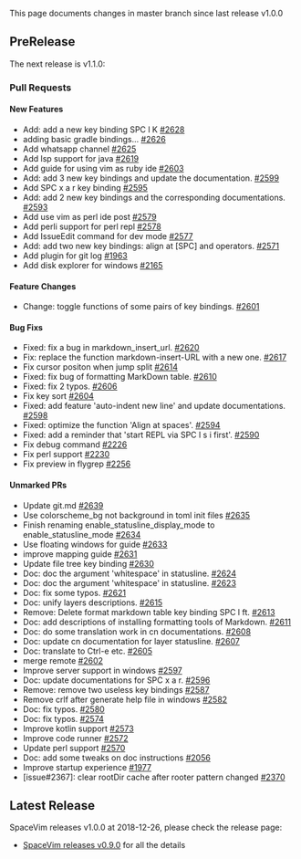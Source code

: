 This page documents changes in master branch since last release v1.0.0

## PreRelease

The next release is v1.1.0:

### Pull Requests

<!-- call SpaceVim#dev#followHEAD#update('en') -->
<!-- SpaceVim follow HEAD en start -->

#### New Features

- Add: add a new key binding SPC l K [#2628](https://github.com/SpaceVim/SpaceVim/pull/2628)
- adding basic gradle bindings...  [#2626](https://github.com/SpaceVim/SpaceVim/pull/2626)
- Add whatsapp channel [#2625](https://github.com/SpaceVim/SpaceVim/pull/2625)
- Add lsp support for java [#2619](https://github.com/SpaceVim/SpaceVim/pull/2619)
- Add guide for using vim as ruby ide [#2603](https://github.com/SpaceVim/SpaceVim/pull/2603)
- Add: add 3 new key bindings and update the documentation. [#2599](https://github.com/SpaceVim/SpaceVim/pull/2599)
- Add SPC x a r key binding [#2595](https://github.com/SpaceVim/SpaceVim/pull/2595)
- Add: add 2 new key bindings and the corresponding documentations. [#2593](https://github.com/SpaceVim/SpaceVim/pull/2593)
- Add use vim as perl ide post [#2579](https://github.com/SpaceVim/SpaceVim/pull/2579)
- Add perli support for perl repl [#2578](https://github.com/SpaceVim/SpaceVim/pull/2578)
- Add IssueEdit command for dev mode [#2577](https://github.com/SpaceVim/SpaceVim/pull/2577)
- Add: add two new key bindings: align at [SPC] and operators. [#2571](https://github.com/SpaceVim/SpaceVim/pull/2571)
- Add plugin for git log [#1963](https://github.com/SpaceVim/SpaceVim/pull/1963)
- Add disk explorer for windows [#2165](https://github.com/SpaceVim/SpaceVim/pull/2165)


#### Feature Changes

- Change: toggle functions of some pairs of key bindings. [#2601](https://github.com/SpaceVim/SpaceVim/pull/2601)


#### Bug Fixs

- Fixed: fix a bug in markdown_insert_url. [#2620](https://github.com/SpaceVim/SpaceVim/pull/2620)
- Fix: replace the function markdown-insert-URL with a new one. [#2617](https://github.com/SpaceVim/SpaceVim/pull/2617)
- Fix cursor positon when jump split [#2614](https://github.com/SpaceVim/SpaceVim/pull/2614)
- Fixed: fix bug of formatting MarkDown table. [#2610](https://github.com/SpaceVim/SpaceVim/pull/2610)
- Fixed: fix 2 typos. [#2606](https://github.com/SpaceVim/SpaceVim/pull/2606)
- Fix key sort [#2604](https://github.com/SpaceVim/SpaceVim/pull/2604)
- Fixed: add feature 'auto-indent new line' and update documentations. [#2598](https://github.com/SpaceVim/SpaceVim/pull/2598)
- Fixed: optimize the function 'Align at spaces'. [#2594](https://github.com/SpaceVim/SpaceVim/pull/2594)
- Fixed: add a reminder that 'start REPL via SPC l s i first'. [#2590](https://github.com/SpaceVim/SpaceVim/pull/2590)
- Fix debug command [#2226](https://github.com/SpaceVim/SpaceVim/pull/2226)
- Fix perl support [#2230](https://github.com/SpaceVim/SpaceVim/pull/2230)
- Fix preview in flygrep [#2256](https://github.com/SpaceVim/SpaceVim/pull/2256)


#### Unmarked PRs

- Update git.md [#2639](https://github.com/SpaceVim/SpaceVim/pull/2639)
- Use colorscheme_bg not background in toml init files [#2635](https://github.com/SpaceVim/SpaceVim/pull/2635)
- Finish renaming enable_statusline_display_mode to enable_statusline_mode [#2634](https://github.com/SpaceVim/SpaceVim/pull/2634)
- Use floating windows for guide [#2633](https://github.com/SpaceVim/SpaceVim/pull/2633)
- improve mapping guide [#2631](https://github.com/SpaceVim/SpaceVim/pull/2631)
- Update file tree key binding [#2630](https://github.com/SpaceVim/SpaceVim/pull/2630)
- Doc: doc the argument 'whitespace' in statusline. [#2624](https://github.com/SpaceVim/SpaceVim/pull/2624)
- Doc: doc the argument 'whitespace' in statusline. [#2623](https://github.com/SpaceVim/SpaceVim/pull/2623)
- Doc: fix some typos. [#2621](https://github.com/SpaceVim/SpaceVim/pull/2621)
- Doc: unify layers descriptions. [#2615](https://github.com/SpaceVim/SpaceVim/pull/2615)
- Remove: Delete format markdown table key binding SPC l ft. [#2613](https://github.com/SpaceVim/SpaceVim/pull/2613)
- Doc: add descriptions of installing formatting tools of Markdown. [#2611](https://github.com/SpaceVim/SpaceVim/pull/2611)
- Doc: do some translation work in cn documentations. [#2608](https://github.com/SpaceVim/SpaceVim/pull/2608)
- Doc: update cn documentation for layer statusline. [#2607](https://github.com/SpaceVim/SpaceVim/pull/2607)
- Doc: translate <C-e> to Ctrl-e etc. [#2605](https://github.com/SpaceVim/SpaceVim/pull/2605)
- merge remote [#2602](https://github.com/SpaceVim/SpaceVim/pull/2602)
- Improve server support in windows [#2597](https://github.com/SpaceVim/SpaceVim/pull/2597)
- Doc: update documentations for SPC x a r. [#2596](https://github.com/SpaceVim/SpaceVim/pull/2596)
- Remove: remove two useless key bindings [#2587](https://github.com/SpaceVim/SpaceVim/pull/2587)
- Remove crlf after generate help file in windows [#2582](https://github.com/SpaceVim/SpaceVim/pull/2582)
- Doc: fix typos. [#2580](https://github.com/SpaceVim/SpaceVim/pull/2580)
- Doc: fix typos. [#2574](https://github.com/SpaceVim/SpaceVim/pull/2574)
- Improve kotlin support [#2573](https://github.com/SpaceVim/SpaceVim/pull/2573)
- Improve code runner [#2572](https://github.com/SpaceVim/SpaceVim/pull/2572)
- Update perl support [#2570](https://github.com/SpaceVim/SpaceVim/pull/2570)
- Doc: add some tweaks on doc instructions [#2056](https://github.com/SpaceVim/SpaceVim/pull/2056)
- Improve startup experience [#1977](https://github.com/SpaceVim/SpaceVim/pull/1977)
- [issue#2367]: clear rootDir cache after rooter pattern changed [#2370](https://github.com/SpaceVim/SpaceVim/pull/2370)

<!-- SpaceVim follow HEAD en end -->

## Latest Release

SpaceVim releases v1.0.0 at 2018-12-26, please check the release page:

- [SpaceVim releases v0.9.0](https://spacevim.org/SpaceVim-release-v1.0.0/) for all the details
